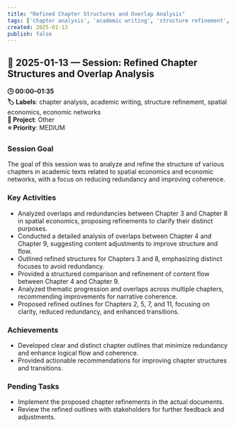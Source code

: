 ```yaml
---
title: "Refined Chapter Structures and Overlap Analysis"
tags: ['chapter analysis', 'academic writing', 'structure refinement', 'spatial economics', 'economic networks']
created: 2025-01-13
publish: false
---
```


## 📅 2025-01-13 — Session: Refined Chapter Structures and Overlap Analysis

**🕒 00:00–01:35**  
**🏷️ Labels**: chapter analysis, academic writing, structure refinement, spatial economics, economic networks  
**📂 Project**: Other  
**⭐ Priority**: MEDIUM  


### Session Goal
The goal of this session was to analyze and refine the structure of various chapters in academic texts related to spatial economics and economic networks, with a focus on reducing redundancy and improving coherence.

### Key Activities
- Analyzed overlaps and redundancies between Chapter 3 and Chapter 8 in spatial economics, proposing refinements to clarify their distinct purposes.
- Conducted a detailed analysis of overlaps between Chapter 4 and Chapter 9, suggesting content adjustments to improve structure and flow.
- Outlined refined structures for Chapters 3 and 8, emphasizing distinct focuses to avoid redundancy.
- Provided a structured comparison and refinement of content flow between Chapter 4 and Chapter 9.
- Analyzed thematic progression and overlaps across multiple chapters, recommending improvements for narrative coherence.
- Proposed refined outlines for Chapters 2, 5, 7, and 11, focusing on clarity, reduced redundancy, and enhanced transitions.

### Achievements
- Developed clear and distinct chapter outlines that minimize redundancy and enhance logical flow and coherence.
- Provided actionable recommendations for improving chapter structures and transitions.

### Pending Tasks
- Implement the proposed chapter refinements in the actual documents.
- Review the refined outlines with stakeholders for further feedback and adjustments.
